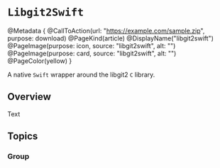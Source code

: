 # ``Libgit2Swift``

@Metadata {
    @CallToAction(url: "https://example.com/sample.zip", purpose: download)
    @PageKind(article)
    @DisplayName("libgit2swift")
    @PageImage(purpose: icon, source: "libgit2swift", alt: "")
    @PageImage(purpose: card, source: "libgit2swift", alt: "")
    @PageColor(yellow)
}

A native `Swift` wrapper around the libgit2 `C` library.

## Overview

Text

## Topics

### Group
